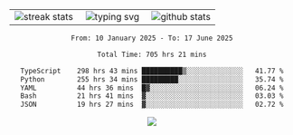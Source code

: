 <div align="center">
  <table style="border: none;" border="0" cellspacing="0" cellpadding="0">
    <tr>
      <td align="center" width="33%">
        <img src="https://github-readme-streak-stats.herokuapp.com/?user=kurtismassey&theme=tokyonight&hide_border=true" alt="streak stats" />
      </td>
      <td align="center" width="33%">
        <img src="https://readme-typing-svg.herokuapp.com/?font=Fira+Code&weight=600&size=15&duration=4000&pause=1000&color=00FF00&center=true&vCenter=true&random=false&width=150&lines=Hey%2C+I%27m+Kurtis!" alt="typing svg" />
      </td>
      <td align="center" width="33%">
        <img src="https://github-readme-stats.vercel.app/api?username=kurtismassey&show_icons=true&theme=tokyonight&hide_title=true" alt="github stats" />
      </td>
    </tr>
  </table>
</div>
<div align="center">

<!--START_SECTION:waka-->

```txt
From: 10 January 2025 - To: 17 June 2025

Total Time: 705 hrs 21 mins

TypeScript    298 hrs 43 mins ██████████▒░░░░░░░░░░░░░░   41.77 %
Python        255 hrs 34 mins █████████░░░░░░░░░░░░░░░░   35.74 %
YAML          44 hrs 36 mins  █▓░░░░░░░░░░░░░░░░░░░░░░░   06.24 %
Bash          21 hrs 41 mins  ▓░░░░░░░░░░░░░░░░░░░░░░░░   03.03 %
JSON          19 hrs 27 mins  ▓░░░░░░░░░░░░░░░░░░░░░░░░   02.72 %
```

<!--END_SECTION:waka-->

  <img src="https://github-readme-activity-graph.vercel.app/graph?username=kurtismassey&theme=tokyo-night&hide_border=true&custom_title=Contribution%20Graph" />

</div>